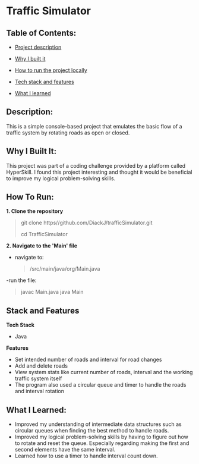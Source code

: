# Traffic Simulator

## Table of Contents:

- [Project description](#description)

- [Why I built it](#why-i-built-it)

- [How to run the project locally](#how-to-run)

- [Tech stack and features](#stack-and-features)

- [What I learned](#what-i-learned)

## Description:

This is a simple console-based project that emulates the basic flow of a traffic system by rotating roads as open or closed.

## Why I Built It:

This project was part of a coding challenge provided by a platform called HyperSkill. I found this project interesting and 
thought it would be beneficial to improve my logical problem-solving skills.

## How To Run:

**1. Clone the repository**
>git clone https//github.com/DiackJ/trafficSimulator.git
> 
> cd TrafficSimulator

**2. Navigate to the 'Main' file**
- navigate to: 
  > /src/main/java/org/Main.java

-run the file:
  > javac Main.java
  > java Main
  
## Stack and Features

**Tech Stack**
- Java

**Features**
- Set intended number of roads and interval for road changes
- Add and delete roads 
- View system stats like current number of roads, interval and the working traffic system itself
- The program also used a circular queue and timer to handle the roads and interval rotation

## What I Learned:
- Improved my understanding of intermediate data structures such as circular queues when finding the best method to handle 
  roads.
- Improved my logical problem-solving skills by having to figure out how to rotate and reset the queue. Especially regarding
  making the first and second elements have the same interval.
- Learned how to use a timer to handle interval count down.